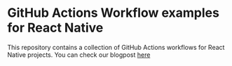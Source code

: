 # GitHub Actions Workflow examples for React Native

This repository contains a collection of GitHub Actions workflows for React Native projects. You can check our blogpost [here]()